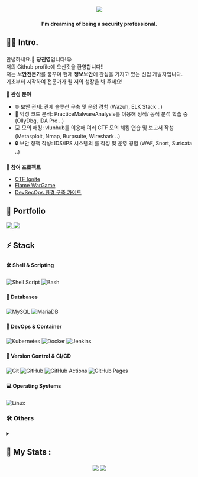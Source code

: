 ###

<div align= "center">
    <img src="https://capsule-render.vercel.app/api?type=waving&color=auto&height=180&text=안녕하세요!👋%20JINYEONG입니다.%20반가워요~&animation=&fontColor=000000&fontSize=40" />
</div>
    
###

<h4 align="center">I'm dreaming of being a security professional.</h4>

###

<h2 align="left">👩‍💻  Intro.</h3>

###

<p align="left">안녕하세요.👋 <strong>장진영</strong>입니다!😀<br>
저의 Github profile에 오신것을 환영합니다!!<br>
저는 <strong>보안전문가</strong>를 꿈꾸며 현재 <strong>정보보안</strong>에 관심을 가지고 있는 신입 개발자입니다.<br>
기초부터 시작하여 전문가가 될 저의 성장을 봐 주세요!</p>

<div style="font-weight: 600; font-size: 14px; text-align: left;"> 🎯 관심 분야 </div>

  - 🌐 보안 관제: 관제 솔루션 구축 및 운영 경험 (Wazuh, ELK Stack ..)
  - 🚨 악성 코드 분석: PracticeMalwareAnalysis를 이용해 정적/ 동적 분석 학습 중 (OllyDbg, IDA Pro ..)
  - 💻 모의 해킹: vlunhub를 이용해 여러 CTF 모의 해킹 연습 및 보고서 작성 (Metasploit, Nmap, Burpsuite, Wireshark ..)
  - 🔒 보안 정책 작성: IDS/IPS 시스템의 룰 작성 및 운영 경험 (WAF, Snort, Suricata ..)

###

<div style="font-weight: 600; font-size: 14px; text-align: left;"> 📂 참여 프로젝트 </div>

  - <a href="https://github.com/JJH0204/Ignite_CTF">CTF Ignite</a><br>
  - <a href="https://github.com/JJH0204/Flame">Flame WarGame</a><br>
  - <a href="https://jinyeong001.github.io/DevSecOps.Full-Project/">DevSecOps 환경 구축 가이드</a><br>

###

<h2 align="left">🔗 Portfolio</h3>
  <div style="margin: 0; text-align: left;">
    <a href="https://jinyeong001.github.io/portfolio/">
      <img src="https://img.shields.io/badge/Portfolio-222222?style=for-the-badge&logo=GitHub Pages&logoColor=white">
    </a>
    <a href="https://jinyeong001.github.io/posts/">
      <img src="https://img.shields.io/badge/Blog-2962FF?style=for-the-badge&logo=Hashnode&logoColor=white">
    </a>
  </div>


###

<h2 align="left">⚡ Stack</h3>

###

<h4>🛠 Shell & Scripting</h4>

###

![Shell Script](https://img.shields.io/badge/Shell_Script-121011?style=for-the-badge&logo=gnu-bash&logoColor=white)
![Bash](https://img.shields.io/badge/Bash-4EAA25?style=for-the-badge&logo=gnu-bash&logoColor=white)

###

<h4>💾 Databases</h4>

###

![MySQL](https://img.shields.io/badge/MySQL-005C84?style=for-the-badge&logo=mysql&logoColor=white)
![MariaDB](https://img.shields.io/badge/MariaDB-003545?style=for-the-badge&logo=mariadb&logoColor=white)

###

<h4>🚀 DevOps & Container</h4>

###

![Kubernetes](https://img.shields.io/badge/Kubernetes-326CE5?style=for-the-badge&logo=kubernetes&logoColor=white)
![Docker](https://img.shields.io/badge/Docker-2496ED?style=for-the-badge&logo=docker&logoColor=white)
![Jenkins](https://img.shields.io/badge/Jenkins-D24939?style=for-the-badge&logo=jenkins&logoColor=white)

###

<h4>📂 Version Control & CI/CD</h4>

###

![Git](https://img.shields.io/badge/Git-F05032?style=for-the-badge&logo=git&logoColor=white)
![GitHub](https://img.shields.io/badge/GitHub-181717?style=for-the-badge&logo=github&logoColor=white)
![GitHub Actions](https://img.shields.io/badge/GitHub_Actions-2088FF?style=for-the-badge&logo=github-actions&logoColor=white)
![GitHub Pages](https://img.shields.io/badge/GitHub_Pages-222222?style=for-the-badge&logo=github-pages&logoColor=white)

###

<h4>💻 Operating Systems</h4>

###

![Linux](https://img.shields.io/badge/Linux-FCC624?style=for-the-badge&logo=linux&logoColor=black)

###

<h3 align="left">🛠 Others</h3>

<details>
<summary></summary>

###

<h4>📱 Programming & Markup Languages</h4>

###

![Java](https://img.shields.io/badge/Java-ED8B00?style=for-the-badge&logo=openjdk&logoColor=white)
![Python](https://img.shields.io/badge/Python-3776AB?style=for-the-badge&logo=python&logoColor=white)
![JavaScript](https://img.shields.io/badge/JavaScript-F7DF1E?style=for-the-badge&logo=javascript&logoColor=black)
![PHP](https://img.shields.io/badge/PHP-777BB4?style=for-the-badge&logo=php&logoColor=white)
![HTML5](https://img.shields.io/badge/HTML5-E34F26?style=for-the-badge&logo=html5&logoColor=white)
![CSS3](https://img.shields.io/badge/CSS3-1572B6?style=for-the-badge&logo=css3&logoColor=white)

###

<h4>💾 Databases</h4>

###

![MongoDB](https://img.shields.io/badge/MongoDB-4EA94B?style=for-the-badge&logo=mongodb&logoColor=white)

###

<h4>🚀 DevOps & Cloud Tools</h4>

###

![AWS](https://img.shields.io/badge/AWS-232F3E?style=for-the-badge&logo=amazon-aws&logoColor=white)

###

<h4>💻 Operating Systems & Servers</h4>

###

![Apache](https://img.shields.io/badge/Apache-D22128?style=for-the-badge&logo=Apache&logoColor=white)

###

<h4>🔧 Collaboration & Tools</h4>

###

![Obsidian](https://img.shields.io/badge/Obsidian-483699?style=for-the-badge&logo=Obsidian&logoColor=white)
![Notion](https://img.shields.io/badge/Notion-000000?style=for-the-badge&logo=notion&logoColor=white)
![ChatGPT](https://img.shields.io/badge/ChatGPT-74aa9c?style=for-the-badge&logo=openai&logoColor=white)
![Discord](https://img.shields.io/badge/Discord-5865F2?style=for-the-badge&logo=discord&logoColor=white)

</details>

###

<h2 align="left">🏅   My Stats :</h3>

###

<div align="center">
  <img src="https://github-readme-stats.vercel.app/api?username=jinyeong001&show_icons=true&theme=default&hide_border=true&bg_color=00000000&title_color=282d33&text_color=282d33" />
    <img src="https://github-readme-stats.vercel.app/api/top-langs/?username=jinyeong001&layout=compact&theme=default&hide_border=true&bg_color=00000000&title_color=282d33&text_color=282d33" />
</div>

###

